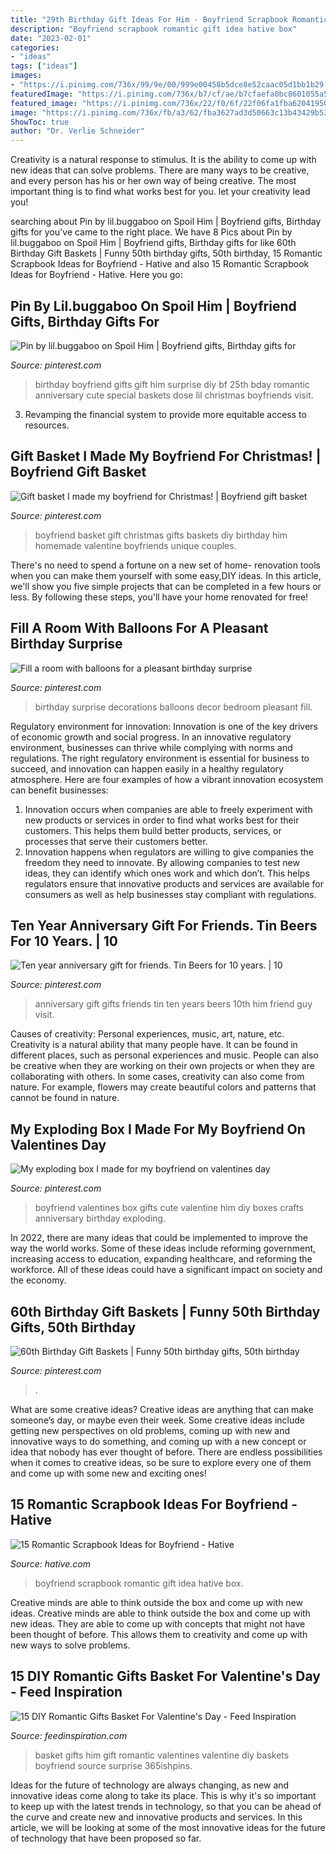 ```yaml
---
title: "29th Birthday Gift Ideas For Him - Boyfriend Scrapbook Romantic Gift Idea Hative Box"
description: "Boyfriend scrapbook romantic gift idea hative box"
date: "2023-02-01"
categories:
- "ideas"
tags: ["ideas"]
images:
- "https://i.pinimg.com/736x/99/9e/00/999e00458b5dce8e52caac05d1bb1b29--boyfriend-ideas-boyfriend-gifts.jpg"
featuredImage: "https://i.pinimg.com/736x/b7/cf/ae/b7cfaefa0bc8601055a5b5155a75ef3d.jpg"
featured_image: "https://i.pinimg.com/736x/22/f0/6f/22f06fa1fba620419502c46124d3233e--boyfriend-gifts-my-boyfriend.jpg"
image: "https://i.pinimg.com/736x/fb/a3/62/fba3627ad3d50663c13b43429b53c474--dose.jpg"
ShowToc: true
author: "Dr. Verlie Schneider"
---
```



Creativity is a natural response to stimulus. It is the ability to come up with new ideas that can solve problems. There are many ways to be creative, and every person has his or her own way of being creative. The most important thing is to find what works best for you. let your creativity lead you!

	

		
searching about Pin by lil.buggaboo on Spoil Him | Boyfriend gifts, Birthday gifts for you've came to the right place. We have 8 Pics about Pin by lil.buggaboo on Spoil Him | Boyfriend gifts, Birthday gifts for like 60th Birthday Gift Baskets | Funny 50th birthday gifts, 50th birthday, 15 Romantic Scrapbook Ideas for Boyfriend - Hative and also 15 Romantic Scrapbook Ideas for Boyfriend - Hative. Here you go:
		
    
## Pin By Lil.buggaboo On Spoil Him | Boyfriend Gifts, Birthday Gifts For

<img loading=lazy src="https://i.pinimg.com/736x/fb/a3/62/fba3627ad3d50663c13b43429b53c474--dose.jpg" onerror="this.onerror=null;this.src='https://tse4.mm.bing.net/th?id=OIP.wCDLIvfEu1cPtShfiXST2wHaNL&amp;pid=15.1';" alt="Pin by lil.buggaboo on Spoil Him | Boyfriend gifts, Birthday gifts for">

_Source: pinterest.com_

>birthday boyfriend gifts gift him surprise diy bf 25th bday romantic anniversary cute special baskets dose lil christmas boyfriends visit. 

	

3. Revamping the financial system to provide more equitable access to resources. 

    
## Gift Basket I Made My Boyfriend For Christmas! | Boyfriend Gift Basket

<img loading=lazy src="https://i.pinimg.com/736x/99/9e/00/999e00458b5dce8e52caac05d1bb1b29--boyfriend-ideas-boyfriend-gifts.jpg" onerror="this.onerror=null;this.src='https://tse1.mm.bing.net/th?id=OIP.9qo7GpIATO0Zc8qWIlqNXAHaHS&amp;pid=15.1';" alt="Gift basket I made my boyfriend for Christmas! | Boyfriend gift basket">

_Source: pinterest.com_

>boyfriend basket gift christmas gifts baskets diy birthday him homemade valentine boyfriends unique couples. 

	

There's no need to spend a fortune on a new set of home- renovation tools when you can make them yourself with some easy,DIY ideas. In this article, we'll show you five simple projects that can be completed in a few hours or less. By following these steps, you'll have your home renovated for free!

    
## Fill A Room With Balloons For A Pleasant Birthday Surprise

<img loading=lazy src="https://i.pinimg.com/736x/f7/44/13/f74413a2bbf703ffb90e5a101d46da27--birthday-surprises-special-birthday.jpg" onerror="this.onerror=null;this.src='https://tse3.mm.bing.net/th?id=OIP.i-OrKkYt63QADa2f4N0giwDhEs&amp;pid=15.1';" alt="Fill a room with balloons for a pleasant birthday surprise">

_Source: pinterest.com_

>birthday surprise decorations balloons decor bedroom pleasant fill. 

	

Regulatory environment for innovation:
Innovation is one of the key drivers of economic growth and social progress. In an innovative regulatory environment, businesses can thrive while complying with norms and regulations. The right regulatory environment is essential for business to succeed, and innovation can happen easily in a healthy regulatory atmosphere. Here are four examples of how a vibrant innovation ecosystem can benefit businesses: 
1) Innovation occurs when companies are able to freely experiment with new products or services in order to find what works best for their customers. This helps them build better products, services, or processes that serve their customers better.
2) Innovation happens when regulators are willing to give companies the freedom they need to innovate. By allowing companies to test new ideas, they can identify which ones work and which don’t. This helps regulators ensure that innovative products and services are available for consumers as well as help businesses stay compliant with regulations.

    
## Ten Year Anniversary Gift For Friends. Tin Beers For 10 Years. | 10

<img loading=lazy src="https://i.pinimg.com/736x/56/73/39/5673395c97df08458ba24fadc3f37b00.jpg" onerror="this.onerror=null;this.src='https://tse2.mm.bing.net/th?id=OIP.1iOky2OwMN1dFDbjnpHcLgHaN9&amp;pid=15.1';" alt="Ten year anniversary gift for friends. Tin Beers for 10 years. | 10">

_Source: pinterest.com_

>anniversary gift gifts friends tin ten years beers 10th him friend guy visit. 

	

Causes of creativity: Personal experiences, music, art, nature, etc.
Creativity is a natural ability that many people have. It can be found in different places, such as personal experiences and music. People can also be creative when they are working on their own projects or when they are collaborating with others. In some cases, creativity can also come from nature. For example, flowers may create beautiful colors and patterns that cannot be found in nature.

    
## My Exploding Box I Made For My Boyfriend On Valentines Day

<img loading=lazy src="https://i.pinimg.com/736x/22/f0/6f/22f06fa1fba620419502c46124d3233e--boyfriend-gifts-my-boyfriend.jpg" onerror="this.onerror=null;this.src='https://tse1.mm.bing.net/th?id=OIP._xgHVkzRk9XtUX9g0gnu-wHaJ3&amp;pid=15.1';" alt="My exploding box I made for my boyfriend on valentines day">

_Source: pinterest.com_

>boyfriend valentines box gifts cute valentine him diy boxes crafts anniversary birthday exploding. 

	

In 2022, there are many ideas that could be implemented to improve the way the world works. Some of these ideas include reforming government, increasing access to education, expanding healthcare, and reforming the workforce. All of these ideas could have a significant impact on society and the economy.

    
## 60th Birthday Gift Baskets | Funny 50th Birthday Gifts, 50th Birthday

<img loading=lazy src="https://i.pinimg.com/736x/b7/cf/ae/b7cfaefa0bc8601055a5b5155a75ef3d.jpg" onerror="this.onerror=null;this.src='https://tse2.mm.bing.net/th?id=OIP.Xht2nQhil_yrKhLnweoQ8QHaJ3&amp;pid=15.1';" alt="60th Birthday Gift Baskets | Funny 50th birthday gifts, 50th birthday">

_Source: pinterest.com_

>. 

	

What are some creative ideas?
Creative ideas are anything that can make someone’s day, or maybe even their week. Some creative ideas include getting new perspectives on old problems, coming up with new and innovative ways to do something, and coming up with a new concept or idea that nobody has ever thought of before. There are endless possibilities when it comes to creative ideas, so be sure to explore every one of them and come up with some new and exciting ones!

    
## 15 Romantic Scrapbook Ideas For Boyfriend - Hative

<img loading=lazy src="https://hative.com/wp-content/uploads/2014/06/scrapbook-ideas-for-boyfriend/12-scrapbook-ideas-for-lovers.jpg" onerror="this.onerror=null;this.src='https://tse3.mm.bing.net/th?id=OIP.yiwNfX34iPyYoanmfhpJTwHaJ6&amp;pid=15.1';" alt="15 Romantic Scrapbook Ideas for Boyfriend - Hative">

_Source: hative.com_

>boyfriend scrapbook romantic gift idea hative box. 

	

Creative minds are able to think outside the box and come up with new ideas.
Creative minds are able to think outside the box and come up with new ideas. They are able to come up with concepts that might not have been thought of before. This allows them to creativity and come up with new ways to solve problems.

    
## 15 DIY Romantic Gifts Basket For Valentine&#039;s Day - Feed Inspiration

<img loading=lazy src="http://feedinspiration.com/wp-content/uploads/2017/01/Romantic-Valentines-Day-Gifts-for-Him.jpg" onerror="this.onerror=null;this.src='https://tse3.mm.bing.net/th?id=OIP.hfXVpLIR0k6h4_TtaSB1-wHaLH&amp;pid=15.1';" alt="15 DIY Romantic Gifts Basket For Valentine&#039;s Day - Feed Inspiration">

_Source: feedinspiration.com_

>basket gifts him gift romantic valentines valentine diy baskets boyfriend source surprise 365ishpins. 

	

Ideas for the future of technology are always changing, as new and innovative ideas come along to take its place. This is why it's so important to keep up with the latest trends in technology, so that you can be ahead of the curve and create new and innovative products and services. In this article, we will be looking at some of the most innovative ideas for the future of technology that have been proposed so far.

